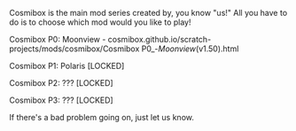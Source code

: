 Cosmibox is the main mod series created by, you know "us!" All you have to do is to choose which mod would you like to play!

Cosmibox P0: Moonview - 
cosmibox.github.io/scratch-projects/mods/cosmibox/Cosmibox P0_-_Moonview_(v1.50).html

Cosmibox P1: Polaris
[LOCKED]

Cosmibox P2: ???
[LOCKED]

Cosmibox P3: ???
[LOCKED]

If there's a bad problem going on, just let us know.
